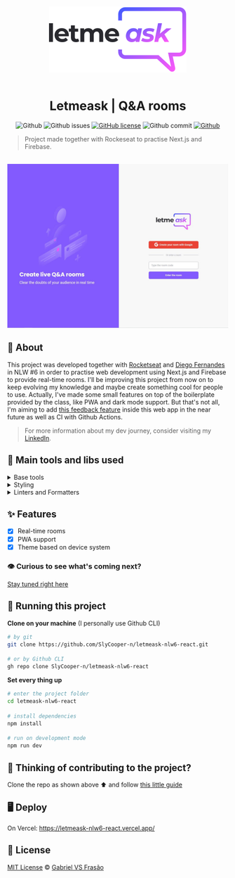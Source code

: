 <div align="center">

<img alt="Letmeask logo" src="./_docs/logo.svg" />
<br />
<br />

# Letmeask | Q&A rooms

![Github](https://img.shields.io/badge/Gabe%20Frasz-Letmeask-gold?style=flat-square)
![Github issues](https://img.shields.io/github/issues/SlyCooper-n/letmeask-nlw6-react?color=red&style=flat-square)
[![GitHub license](https://img.shields.io/github/license/SlyCooper-n/letmeask-nlw6-react?style=flat-square)](https://github.com/SlyCooper-n/letmeask-nlw6-react/blob/main/LICENSE)
![Github commit](https://img.shields.io/github/last-commit/SlyCooper-n/letmeask-nlw6-react?color=blue&style=flat-square)
[![Github](https://img.shields.io/badge/-Rockeseat-purple?style=flat-square)](https://github.com/SlyCooper-n)

</div>

> Project made together with Rockeseat to practise Next.js and Firebase.

<br />

<img alt="Letmeask homepage banner" src="./_docs/banner.jpeg" />

## :pushpin: About

This project was developed together with [Rocketseat](https://github.com/Rocketseat) and [Diego Fernandes](https://github.com/diego3g) in NLW #6 in order to practise web development using Next.js and Firebase to provide real-time rooms. I'll be improving this project from now on to keep evolving my knowledge and maybe create something cool for people to use. Actually, I've made some small features on top of the boilerplate provided by the class, like PWA and dark mode support. But that's not all, I'm aiming to add [this feedback feature](https://github.com/SlyCooper-n/feedback-widget-nlw-08) inside this web app in the near future as well as CI with Github Actions.
> For more information about my dev journey, consider visiting my [LinkedIn](https://linkedin.com/in/gabriel-vs-frasao).

## :hammer: Main tools and libs used

<details>
<summary>
Base tools
</summary>

- [Next.js](https://nextjs.org/)
- [Firebase](https://firebase.google.com/)
- [TypeScript](https://www.typescriptlang.org/)
</details>

<details>
<summary>
Styling
</summary>

- [Tailwind](https://tailwindcss.com/)
</details>

<details>
<summary>
Linters and Formatters
</summary>

- [ESLint](https://eslint.org/)
- [Prettier](https://prettier.io/)
- [.editorConfig](https://editorconfig.org/)
</details>

## :sparkles: Features

- [x] Real-time rooms
- [x] PWA support
- [x] Theme based on device system

### :eye: Curious to see what's coming next?

[Stay tuned right here](https://github.com/SlyCooper-n/letmeask-nlw6-react/projects/1)

## :rocket: Running this project

**Clone on your machine** (I personally use Github CLI)
```bash
# by git
git clone https://github.com/SlyCooper-n/letmeask-nlw6-react.git

# or by Github CLI
gh repo clone SlyCooper-n/letmeask-nlw6-react
```

**Set every thing up**
```bash
# enter the project folder
cd letmeask-nlw6-react

# install dependencies
npm install

# run on development mode
npm run dev
```

## :brain: Thinking of contributing to the project?

Clone the repo as shown above :arrow_up: and follow [this little guide](https://github.com/SlyCooper-n/letmeask-nlw6-react/blob/main/_docs/CONTRIBUTING.md)

## :desktop_computer: Deploy

On Vercel: https://letmeask-nlw6-react.vercel.app/

## :memo: License

[MIT License](https://github.com/SlyCooper-n/letmeask-nlw6-react/blob/main/LICENSE) &copy; [Gabriel VS Frasão](https://github.com/SlyCooper-n)
